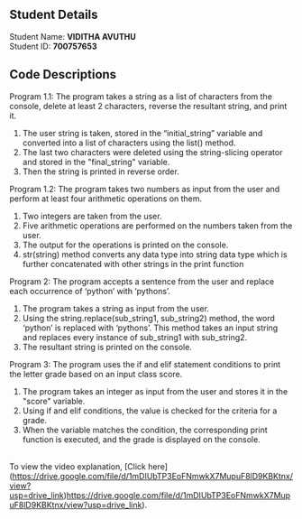 ## Student Details

Student Name: <b>VIDITHA AVUTHU</b>
<br/>
Student ID: <b>700757653</b>

## Code Descriptions

Program 1.1: The program takes a string as a list of characters from the console, delete at least 2 characters, reverse the resultant string, and print it.
1. The user string is taken, stored in the “initial_string” variable and converted into a list of characters using the list() method.
2. The last two characters were deleted using the string-slicing operator and stored in the "final_string" variable.
3. Then the string is printed in reverse order.
   <br/>

Program 1.2: The program takes two numbers as input from the user and perform at least four arithmetic operations on them.
1. Two integers are taken from the user.
2. Five arithmetic operations are performed on the numbers taken from the user.
3. The output for the operations is printed on the console.
4. str(string) method converts any data type into string data type which is further concatenated with other strings in the print function
   <br/>

Program 2: The program accepts a sentence from the user and replace each occurrence of ‘python’ with ‘pythons’.
1. The program takes a string as input from the user.
2. Using the string.replace(sub_string1, sub_string2) method, the word ‘python’ is replaced with ‘pythons’. This method takes an input string and replaces every instance of sub_string1 with sub_string2.
3. The resultant string is printed on the console.
   <br/>

Program 3: The program uses the if and elif statement conditions to print the letter grade based on an input class score.
1. The program takes an integer as input from the user and stores it in the "score" variable.
2. Using if and elif conditions, the value is checked for the criteria for a grade.
3. When the variable matches the condition, the corresponding print function is executed, and the grade is displayed on the console.
   <br/>
   <br/>


To view the video explanation, [Click here] (https://drive.google.com/file/d/1mDIUbTP3EoFNmwkX7MupuF8lD9KBKtnx/view?usp=drive_link)https://drive.google.com/file/d/1mDIUbTP3EoFNmwkX7MupuF8lD9KBKtnx/view?usp=drive_link).

